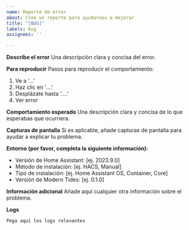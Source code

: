 ```yaml
---
name: Reporte de error
about: Crea un reporte para ayudarnos a mejorar
title: "[BUG]"
labels: bug
assignees: ''

---
```


**Describe el error**
Una descripción clara y concisa del error.

**Para reproducir**
Pasos para reproducir el comportamiento:
1. Ve a '...'
2. Haz clic en '....'
3. Desplázate hasta '....'
4. Ver error

**Comportamiento esperado**
Una descripción clara y concisa de lo que esperabas que ocurriera.

**Capturas de pantalla**
Si es aplicable, añade capturas de pantalla para ayudar a explicar tu problema.

**Entorno (por favor, completa la siguiente información):**
 - Versión de Home Assistant: [ej. 2023.9.0]
 - Método de instalación: [ej. HACS, Manual]
 - Tipo de instalación: [ej. Home Assistant OS, Container, Core]
 - Versión de Modern Tides: [ej. 0.1.0]

**Información adicional**
Añade aquí cualquier otra información sobre el problema.

**Logs**
```
Pega aquí los logs relevantes
```
